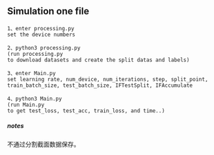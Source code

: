 ## Simulation one file

```shell
1、enter processing.py
set the device numbers
```

```shell
2、python3 processing.py
(run processing.py 
to download datasets and create the split datas and labels)
```

```shell
3、enter Main.py
set learning rate, num_device, num_iterations, step, split_point,
train_batch_size, test_batch_size, IFTestSplit, IFAccumulate 
```

```shell
4、python3 Main.py
(run Main.py 
to get test_loss, test_acc, train_loss, and time..)
```



##### notes

不通过分割截面数据保存。
